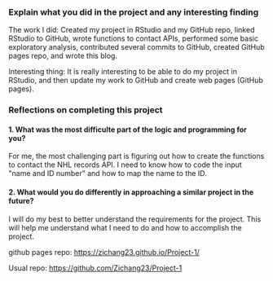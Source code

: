 ### Explain what you did in the project and any interesting finding 

The work I did: Created my project in RStudio and my GitHub repo, linked RStudio to GitHub, wrote functions to contact APIs, performed some basic exploratory analysis, contributed several commits to GitHub, created GitHub pages repo, and wrote this blog.

Interesting thing: It is really interesting to be able to do my project in RStudio, and then update my work to GitHub and create web pages (GitHub pages).

### Reflections on completing this project

#### 1. What was the most difficulte part of the logic and programming for you?

For me, the most challenging part is figuring out how to create the functions to contact the NHL records API. I need to know how to code the input "name and ID number" and how to map the name to the ID.

#### 2. What would you do differently in approaching a similar project in the future?

I will do my best to better understand the requirements for the project. This will help me understand what I need to do and how to accomplish the project.



github pages repo: https://zichang23.github.io/Project-1/

Usual repo: https://github.com/Zichang23/Project-1
